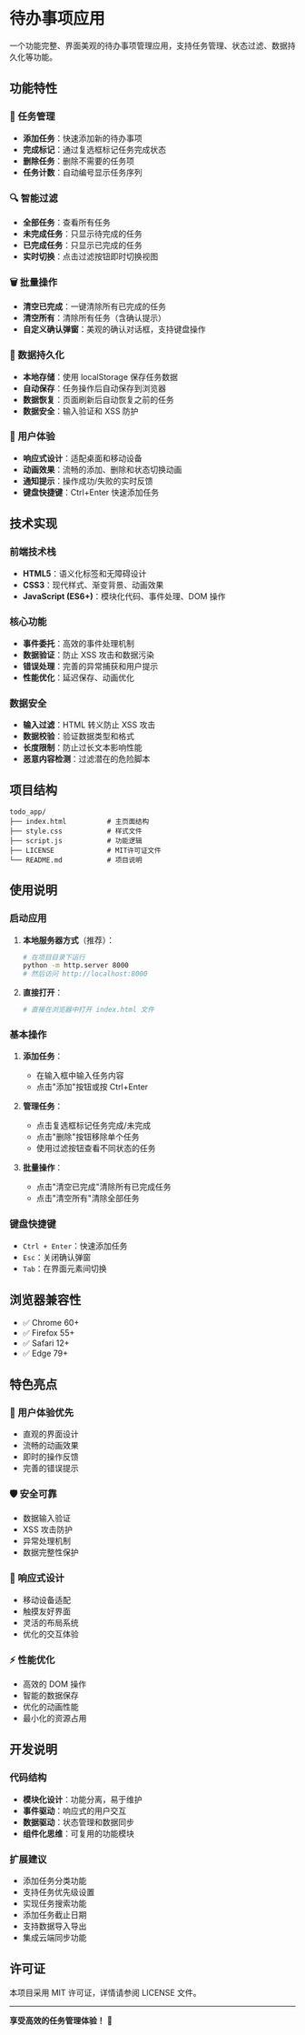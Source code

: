 # 待办事项应用

一个功能完整、界面美观的待办事项管理应用，支持任务管理、状态过滤、数据持久化等功能。

## 功能特性

### 📝 任务管理

- **添加任务**：快速添加新的待办事项
- **完成标记**：通过复选框标记任务完成状态
- **删除任务**：删除不需要的任务项
- **任务计数**：自动编号显示任务序列

### 🔍 智能过滤

- **全部任务**：查看所有任务
- **未完成任务**：只显示待完成的任务
- **已完成任务**：只显示已完成的任务
- **实时切换**：点击过滤按钮即时切换视图

### 🗑️ 批量操作

- **清空已完成**：一键清除所有已完成的任务
- **清空所有**：清除所有任务（含确认提示）
- **自定义确认弹窗**：美观的确认对话框，支持键盘操作

### 💾 数据持久化

- **本地存储**：使用 localStorage 保存任务数据
- **自动保存**：任务操作后自动保存到浏览器
- **数据恢复**：页面刷新后自动恢复之前的任务
- **数据安全**：输入验证和 XSS 防护

### 🎨 用户体验

- **响应式设计**：适配桌面和移动设备
- **动画效果**：流畅的添加、删除和状态切换动画
- **通知提示**：操作成功/失败的实时反馈
- **键盘快捷键**：Ctrl+Enter 快速添加任务

## 技术实现

### 前端技术栈

- **HTML5**：语义化标签和无障碍设计
- **CSS3**：现代样式、渐变背景、动画效果
- **JavaScript (ES6+)**：模块化代码、事件处理、DOM 操作

### 核心功能

- **事件委托**：高效的事件处理机制
- **数据验证**：防止 XSS 攻击和数据污染
- **错误处理**：完善的异常捕获和用户提示
- **性能优化**：延迟保存、动画优化

### 数据安全

- **输入过滤**：HTML 转义防止 XSS 攻击
- **数据校验**：验证数据类型和格式
- **长度限制**：防止过长文本影响性能
- **恶意内容检测**：过滤潜在的危险脚本

## 项目结构

```
todo_app/
├── index.html          # 主页面结构
├── style.css           # 样式文件
├── script.js           # 功能逻辑
├── LICENSE             # MIT许可证文件
└── README.md           # 项目说明
```

## 使用说明

### 启动应用

1. **本地服务器方式**（推荐）：

   ```bash
   # 在项目目录下运行
   python -m http.server 8000
   # 然后访问 http://localhost:8000
   ```

2. **直接打开**：
   ```bash
   # 直接在浏览器中打开 index.html 文件
   ```

### 基本操作

1. **添加任务**：

   - 在输入框中输入任务内容
   - 点击"添加"按钮或按 Ctrl+Enter

2. **管理任务**：

   - 点击复选框标记任务完成/未完成
   - 点击"删除"按钮移除单个任务
   - 使用过滤按钮查看不同状态的任务

3. **批量操作**：
   - 点击"清空已完成"清除所有已完成任务
   - 点击"清空所有"清除全部任务

### 键盘快捷键

- `Ctrl + Enter`：快速添加任务
- `Esc`：关闭确认弹窗
- `Tab`：在界面元素间切换

## 浏览器兼容性

- ✅ Chrome 60+
- ✅ Firefox 55+
- ✅ Safari 12+
- ✅ Edge 79+

## 特色亮点

### 🎯 用户体验优先

- 直观的界面设计
- 流畅的动画效果
- 即时的操作反馈
- 完善的错误提示

### 🛡️ 安全可靠

- 数据输入验证
- XSS 攻击防护
- 异常处理机制
- 数据完整性保护

### 📱 响应式设计

- 移动设备适配
- 触摸友好界面
- 灵活的布局系统
- 优化的交互体验

### ⚡ 性能优化

- 高效的 DOM 操作
- 智能的数据保存
- 优化的动画性能
- 最小化的资源占用

## 开发说明

### 代码结构

- **模块化设计**：功能分离，易于维护
- **事件驱动**：响应式的用户交互
- **数据驱动**：状态管理和数据同步
- **组件化思维**：可复用的功能模块

### 扩展建议

- 添加任务分类功能
- 支持任务优先级设置
- 实现任务搜索功能
- 添加任务截止日期
- 支持数据导入导出
- 集成云端同步功能

## 许可证

本项目采用 MIT 许可证，详情请参阅 LICENSE 文件。

---

**享受高效的任务管理体验！** 🚀

